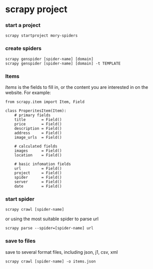 # scrapy project


### start a project
```
scrapy startproject mory-spiders
```

### create spiders
```
scrapy genspider [spider-name] [domain] 
scrapy genspider [spider-name] [domain] -t TEMPLATE
```


### Items
*Items* is the fields to fill in, or the content you are interested in on the website. For example:
```
from scrapy.item import Item, Field

class ProperitesItem(Item):
    # primary fields
    title       = Field()
    price       = Field()
    description = Field()
    address     = Field()
    image_urls  = Field()

    # calculated fields
    images      = Field()
    location    = Field()

    # basic infomation fields
    url         = Field()
    project     = Field()
    spider      = Field()
    server      = Field()
    date        = Field()
```

### start spider
```
scrapy crawl [spider-name]
```
or using the most suitable spider to parse url
```
scrapy parse --spider=[spider-name] url
```

### save to files
save to several format files, including json, j1, csv, xml
```
scrapy crawl [spider-name] -o items.json
```